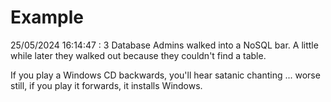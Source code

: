 # Example

<!-- replace-with-date starts -->
25/05/2024 16:14:47 : 3 Database Admins walked into a NoSQL bar. A little while later they walked out because they couldn't find a table.
<!-- replace-with-date ends -->

<!-- replace-with-joke starts -->
If you play a Windows CD backwards, you'll hear satanic chanting ... worse still, if you play it forwards, it installs Windows.
<!-- replace-with-joke ends -->